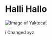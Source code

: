 # Halli Hallo

![Image of Yaktocat](https://octodex.github.com/images/yaktocat.png)


i Changed xyz
